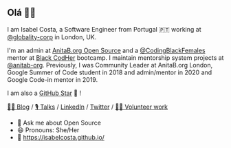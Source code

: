 ## Olá 👋🏾

I am Isabel Costa, a Software Engineer from Portugal 🇵🇹 working at [@globality-corp](https://github.com/globality-corp) in London, UK.

I'm an admin at [AnitaB.org Open Source](https://github.com/anitab-org) and a [@CodingBlackFemales](https://github.com/CodingBlackFemales) mentor at [Black CodHer](https://blackcodher.com/) bootcamp. I maintain mentorship system projects at [@anitab-org](https://github.com/anitab-org). Previously, I was Community Leader at AnitaB.org London, Google Summer of Code student in 2018 and admin/mentor in 2020 and Google Code-in mentor in 2019.

I am also a [GitHub Star](https://stars.github.com/profiles/isabelcosta/) 🌟 !

[✍🏾 Blog](https://isabelcosta.github.io/posts) / [🎙️ Talks](https://isabelcosta.github.io/talks) / [LinkedIn](https://www.linkedin.com/in/isabelcmdcosta) / [Twitter](https://twitter.com/isabelcmdcosta) / [👐🏾 Volunteer work](https://isabelcosta.github.io/work/#heading-volunteer-work)

- 💬 Ask me about Open Source
- 😄 Pronouns: She/Her
- 🔗 https://isabelcosta.github.io/

<!--
**isabelcosta/isabelcosta** is a ✨ _special_ ✨ repository because its `README.md` (this file) appears on your GitHub profile.

Here are some ideas to get you started:

- 🔭 I’m currently working on ...
- 🌱 I’m currently learning ...
- 👯 I’m looking to collaborate on ...
- 🤔 I’m looking for help with ...
- 💬 Ask me about ...
- 📫 How to reach me: ...
- 😄 Pronouns: ...
- ⚡ Fun fact: ...
-->
